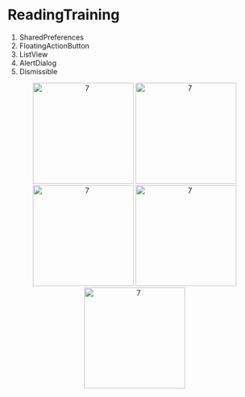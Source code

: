# ReadingTraining

1. SharedPreferences
2. FloatingActionButton
3. ListView
4. AlertDialog
5. Dismissible

<p align="center">
<img width="200" alt="7" src="https://github.com/SloWax/Flutter-Practice/assets/62653558/2f09bb17-6a14-4f75-ad75-7b642178f447">
<img width="200" alt="7" src="https://github.com/SloWax/Flutter-Practice/assets/62653558/9c489140-c67a-4975-aaca-cbe9b793abea">
<img width="200" alt="7" src="https://github.com/SloWax/Flutter-Practice/assets/62653558/7983bd1e-19dc-4e53-ab41-facf0487a3fa">
<img width="200" alt="7" src="https://github.com/SloWax/Flutter-Practice/assets/62653558/1ebaf025-11c4-4b8c-b250-dff2dd9a3ec8">
<img width="200" alt="7" src="https://github.com/SloWax/Flutter-Practice/assets/62653558/033e56bd-57f2-4416-a7a0-d175d407ddbe">
</p>